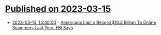 # [Published on 2023-03-15](index.md)

* [2023-03-15, 14:40:00](https://news.slashdot.org/story/23/03/15/1435247/americans-lost-a-record-103-billion-to-online-scammers-last-year-fbi-says?utm_source=rss1.0mainlinkanon&utm_medium=feed) - [Americans Lost a Record $10.3 Billion To Online Scammers Last Year, FBI Says](https://news.slashdot.org/story/23/03/15/1435247/americans-lost-a-record-103-billion-to-online-scammers-last-year-fbi-says?utm_source=rss1.0mainlinkanon&utm_medium=feed)
